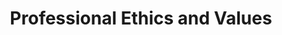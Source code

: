 ---
layout: home
title: Professional Ethics and Values
permalink: /modules/ethics/
parent: Modules
nav_order: 1

---